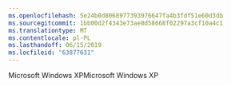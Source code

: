 ```yaml
---
ms.openlocfilehash: 5e24b0d8068977393976647fa4b3fdf51e60d3db
ms.sourcegitcommit: 1bb00d2f4343e73ae8d58668f02297a3cf10a4c1
ms.translationtype: MT
ms.contentlocale: pl-PL
ms.lasthandoff: 06/15/2019
ms.locfileid: "63877631"
---
```

<span data-ttu-id="7bd37-101">Microsoft Windows XP</span><span class="sxs-lookup"><span data-stu-id="7bd37-101">Microsoft Windows XP</span></span>